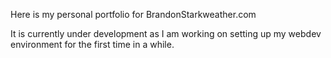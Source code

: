 Here is my personal portfolio for BrandonStarkweather.com

It is currently under development as I am working on setting up my webdev environment for the first time in a while.
